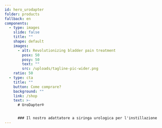 ```yaml
---
id: hero_urodapter
folder: products
fallback: en
components:
  - type: images
    slide: false
    title: ""
    shape: default
    images:
      - alt: Revolutionizing bladder pain treatment
        posx: 50
        posy: 50
        text: ""
        src: /uploads/tagline-pic-wider.png
    ratio: 50
  - type: cta
    title: ""
    button: Come comprare?
    background: ""
    link: /shop
    text: >-
      # UroDapter®


      ### Il nostro adattatore a siringa urologica per l'instillazione intravescicale. Sostituisce completamente il catetere e permette un'instillazione intravescicale indolore e senza complicazioni
---
```

